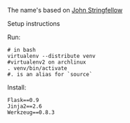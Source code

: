 The name's based on [John Stringfellow](http://en.wikipedia.org/wiki/John_Stringfellow)

Setup instructions

Run:

    # in bash
    virtualenv --distribute venv
    #virtualenv2 on archlinux
    . venv/bin/activate
    #. is an alias for `source`
  
Install:

    Flask==0.9
    Jinja2==2.6
    Werkzeug==0.8.3


